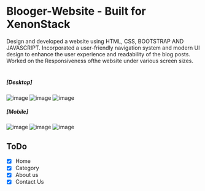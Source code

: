 # Blooger-Website - Built for XenonStack

Design and developed a website using HTML, CSS, BOOTSTRAP AND JAVASCRIPT. Incorporated a user-friendly navigation system and modern UI design to enhance the user experience and readability of the blog posts. Worked on the Responsiveness ofthe website under various screen sizes.
#

##### [Desktop]
![image](https://github.com/Munish20052002/Blogger-Website/assets/141336485/3b990328-8c81-4df2-bd68-b18bdf8b6e81)
![image](https://github.com/Munish20052002/Blogger-Website/assets/141336485/d7a4c3d1-7bcc-49d1-ba99-8225c4ff21a9)
![image](https://github.com/Munish20052002/Blogger-Website/assets/141336485/78c5d4e5-3e34-4455-aa96-015df2ffcbbf)

##### [Mobile]
![image](https://github.com/Munish20052002/Blogger-Website/assets/141336485/1096f981-1d65-4136-8df4-a76985ff74ee)
![image](https://github.com/Munish20052002/Blogger-Website/assets/141336485/f26270c0-8098-411e-b857-015d3af50839)
![image](https://github.com/Munish20052002/Blogger-Website/assets/141336485/ed7e9942-dc76-4497-8677-4137ea784dd7)

## ToDo
- [x] Home 
- [x] Category
- [x] About us
- [x] Contact Us
